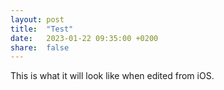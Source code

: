 ```yaml
---
layout: post
title:  "Test"
date:   2023-01-22 09:35:00 +0200
share:  false
---
```

This is what it will look like when edited from iOS. 